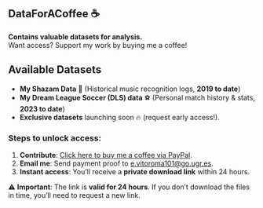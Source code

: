 ## DataForACoffee ☕  
**Contains valuable datasets for analysis.**  
Want access? Support my work by buying me a coffee!  

## Available Datasets  
- **My Shazam Data** 🎵 (Historical music recognition logs, **2019 to date**)
- **My Dream League Soccer (DLS) data** ⚽ (Personal match history & stats, **2023 to date**)
- **Exclusive datasets** launching soon 🔥 (request early access!).  

### Steps to unlock access:  
1. **Contribute**: [Click here to buy me a coffee via PayPal](https://www.paypal.com/paypalme/IApe247).  
2. **Email me**: Send payment proof to e.vitoroma101@go.ugr.es.  
3. **Instant access**: You’ll receive a **private download link** within 24 hours.  

⚠️ **Important**: The link is **valid for 24 hours**. If you don’t download the files in time, you’ll need to request a new link.  
